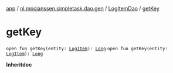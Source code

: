 [app](../../index.md) / [nl.mpcjanssen.simpletask.dao.gen](../index.md) / [LogItemDao](index.md) / [getKey](.)

# getKey

`open fun getKey(entity: `[`LogItem`](../-log-item/index.md)`): `[`Long`](https://kotlinlang.org/api/latest/jvm/stdlib/kotlin/-long/index.html)
`open fun getKey(entity: `[`LogItem`](../-log-item/index.md)`): `[`Long`](https://kotlinlang.org/api/latest/jvm/stdlib/kotlin/-long/index.html)

**Inheritdoc**

